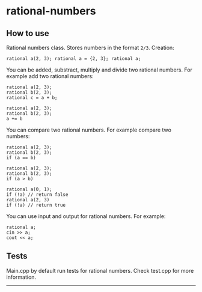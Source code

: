 # rational-numbers

## How to use
Rational numbers class. Stores numbers in the format `2/3`. Creation:

``` rational a(2, 3); rational a = {2, 3}; rational a; ```

You can be added, substract, multiply and divide two rational numbers. 
For example add two rational numbers:

``` 
rational a(2, 3);
rational b(2, 3);
rational c = a + b;
```

```
rational a(2, 3);
rational b(2, 3);
a += b
```

You can compare two rational numbers. For example compare two numbers:

```
rational a(2, 3);
rational b(2, 3);
if (a == b)
```

```
rational a(2, 3);
rational b(2, 3);
if (a > b)
```

```
rational a(0, 1);
if (!a) // return false
rational a(2, 3)
if (!a) // return true
```

You can use input and output for rational numbers. For example:

```
rational a;
cin >> a;
cout << a;
```

## Tests
Main.cpp by default run tests for rational numbers. Check test.cpp for more information.

<hr>
